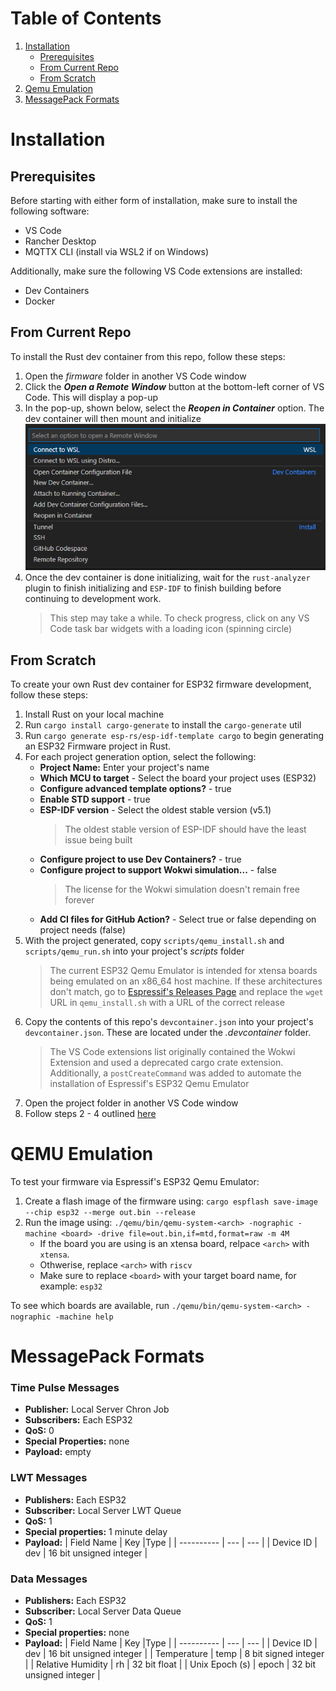 # Table of Contents
1. [Installation](#installation)
    - [Prerequisites](#prerequisites)
    - [From Current Repo](#from-current-repo)
    - [From Scratch](#from-scratch)
2. [Qemu Emulation](#qemu-emulation)
3. [MessagePack Formats](#messagepack-formats)

# Installation
## Prerequisites
Before starting with either form of installation, make sure to install the following software:
- VS Code
- Rancher Desktop
- MQTTX CLI (install via WSL2 if on Windows)

Additionally, make sure the following VS Code extensions are installed:
- Dev Containers 
- Docker

## From Current Repo
To install the Rust dev container from this repo, follow these steps:
1. Open the *firmware* folder in another VS Code window
2. Click the ***Open a Remote Window*** button at the bottom-left corner of VS Code. This will display a pop-up
3. In the pop-up, shown below, select the ***Reopen in Container*** option. The dev container will then mount and initialize   
    ![pop up](./pics/pop-up.png)
4. Once the dev container is done initializing, wait for the `rust-analyzer` plugin to finish initializing and `ESP-IDF` to finish building before continuing to development work. 
    > This step may take a while. To check progress, click on any VS Code task bar widgets with a loading icon (spinning circle)

## From Scratch
To create your own Rust dev container for ESP32 firmware development, follow these steps:
1. Install Rust on your local machine
2. Run `cargo install cargo-generate` to install the `cargo-generate` util
3. Run `cargo generate esp-rs/esp-idf-template cargo` to begin generating an ESP32 Firmware project in Rust. 
4. For each project generation option, select the following:
    - **Project Name:** Enter your project's name
    - **Which MCU to target** - Select the board your project uses (ESP32)
    - **Configure advanced template options?** - true
    - **Enable STD support** - true
    - **ESP-IDF version** - Select the oldest stable version (v5.1) 
        > The oldest stable version of ESP-IDF should have the least issue being built
    - **Configure project to use Dev Containers?** - true
    - **Configure project to support Wokwi simulation...** - false
        > The license for the Wokwi simulation doesn't remain free forever
    - **Add CI files for GitHub Action?** - Select true or false depending on project needs (false)
5. With the project generated, copy `scripts/qemu_install.sh` and `scripts/qemu_run.sh` into your project's *scripts* folder
    > The current ESP32 Qemu Emulator is intended for xtensa boards being emulated on an x86_64 host machine. If these architectures don't match, go to [Espressif's Releases Page](https://github.com/espressif/qemu/releases) and replace the `wget` URL in `qemu_install.sh` with a URL of the correct release
6. Copy the contents of this repo's `devcontainer.json` into your project's `devcontainer.json`. These are located under the *.devcontainer* folder.
    > The VS Code extensions list originally contained the Wokwi Extension and used a deprecated cargo crate extension. Additionally, a `postCreateCommand` was added to automate the installation of Espressif's ESP32 Qemu Emulator
7. Open the project folder in another VS Code window
8. Follow steps 2 - 4 outlined [here](#from-current-repo)

# QEMU Emulation
To test your firmware via Espressif's ESP32 Qemu Emulator:
1. Create a flash image of the firmware using: `cargo espflash save-image --chip esp32 --merge out.bin --release`
2. Run the image using: `./qemu/bin/qemu-system-<arch> -nographic -machine <board> -drive file=out.bin,if=mtd,format=raw -m 4M`
    - If the board you are using is an xtensa board, relpace `<arch>` with `xtensa`. 
    - Othwerise, replace `<arch>` with `riscv`
    - Make sure to replace `<board>` with your target board name, for example: `esp32`

To see which boards are available, run `./qemu/bin/qemu-system-<arch> -nographic -machine help`

# MessagePack Formats
### Time Pulse Messages
- **Publisher:** Local Server Chron Job
- **Subscribers:** Each ESP32
- **QoS:** 0
- **Special Properties:** none
- **Payload:** empty

### LWT Messages
- **Publishers:** Each ESP32
- **Subscriber:** Local Server LWT Queue
- **QoS:** 1
- **Special properties:** 1 minute delay
- **Payload:**
    | Field Name | Key |Type | 
    | ---------- | --- | --- |
    | Device ID  | dev | 16 bit unsigned integer |

### Data Messages
- **Publishers:** Each ESP32
- **Subscriber:** Local Server Data Queue
- **QoS:** 1
- **Special properties:** none
- **Payload:**
    | Field Name | Key |Type | 
    | ---------- | --- | --- |
    | Device ID | dev | 16 bit unsigned integer |
    | Temperature | temp | 8 bit signed integer |
    | Relative Humidity | rh | 32 bit float |
    | Unix Epoch (s) | epoch | 32 bit unsigned integer |